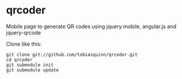 qrcoder
=======

Mobile page to generate QR codes using jquery mobile, angular.js and jquery-qrcode

Clone like this:

    git clone git://github.com/tobiasquinn/qrcoder.git
    cd qrcoder
    git submodule init
    git submodule update
